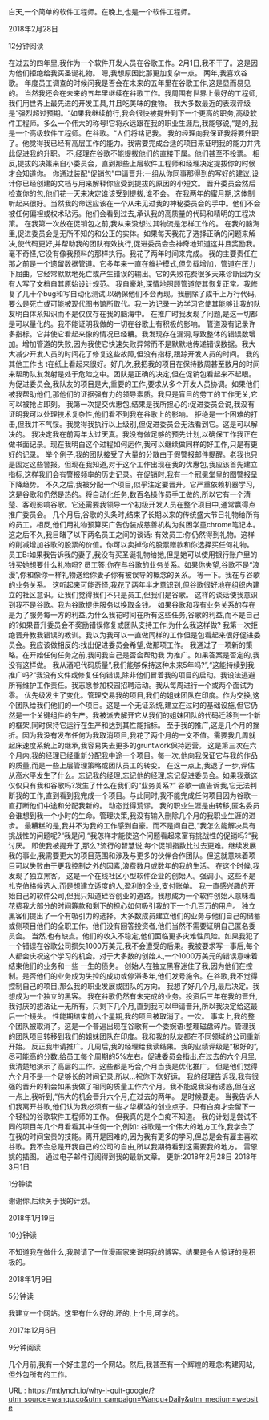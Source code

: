  
 白天,一个简单的软件工程师。在晚上,也是一个软件工程师。 
  
 2018年2月28日 
  
  
  
  
  
 12分钟阅读 
  
 在过去的四年里,我作为一个软件开发人员在谷歌工作。2月1日,我不干了。这是因为他们拒绝给我买圣诞礼物。 
 嗯,我想原因比那更加复杂一点。 
 两年,我喜欢谷歌。 
 年度员工调查的时候问我是否会在未来的五年里在谷歌工作,这是显而易见的。 
 当然我还会在未来的五年里继续在谷歌工作。我周围有世界上最好的工程师,我们用世界上最先进的开发工具,并且吃美味的食物。 
 我大多数最近的表现评级是“强烈超过预期。“如果我继续前行,我会很快被提升到下一个更高的职务,高级软件工程师。多么一个伟大的称号!它将永远跟在我的职业生涯后,我能够说,“是的,我是一个高级软件工程师。在谷歌。“人们将铭记我。 
 我的经理向我保证我将要升职了。他觉得我已经有高层工作的能力。我需要完成合适的项目来证明我的能力并凭此促进我的升职。 
 不,经理在谷歌不能提拔他们的直接下属。他们甚至不投票。 
 相反,提拔的决策来自小委员会，直到那些上层软件工程师和经理决定提拔你的时候才会知道你。 
 你通过装配“促销包”申请晋升:一组从你同事那得到的写好的建议,设计你已经创建的文档与用来解释你应受到提拔的原因的小短文。 
 晋升委员会然后检查你的包,他们花一天来决定谁该受到提拔,谁不会。 
 在我两年的蜜月期,这体制听起来很好。当然我的命运应该在一个从未见过我的神秘委员会的手中。他们不会被任何偏袒或权术玷污。他们会看到过去,承认我的高质量的代码和精明的工程决策。 
 在我第一次放在促销包之前,我从来没想过其物流是怎样工作的。 
 在我的脑海里,促进委员会是无所不知的和公正的实体。如果每天我花了选择正确的问题来解决,使代码更好,并帮助我的团队有效执行,促进委员会会神奇地知道这并且奖励我。 
 毫不奇怪,它没有像我预料的那样执行。我花了两年时间来完成。 
 我的主要责任在那之前是一个遗留数据管道。它多年来一直在维护模式,但负载增加，管道在压力下屈曲。它经常默默地死亡或产生错误的输出。它的失败花费很多天来诊断因为没有人写了文档自其原始设计规范。 
 我自豪地,深情地照顾管道使其恢复正常。我修复了几十个bug和写自动化测试,以确保他们不会再现。我删除了成千上万行代码,要么是死亡或可能被现代图书馆所取代。我一边记录一边学习它使其能够让我的队友明白体系知识而不是仅仅存在我的脑海中。 
 在推广时我发现了问题,是这一切都是可以量化的。我不能证明我做的一切在谷歌上有积极的影响。 
 管道没有记录许多指标。它并使它看起来像的情况已经糟。我发现存在漏洞,导致整体的错误数增加。增加管道的失败,因为我使它快速失败异常而不是默默地传递错误数据。我大大减少开发人员的时间花了修复这些故障,但没有指标,跟踪开发人员的时间。 
 我的其他工作也 
 t在纸上看起来很好。好几次,我把我的项目在保持数周甚至数月的时间来帮助队友发射是处于危险之中。团队是正确的决定,但在促销包看起来不起眼。为促进委员会,我队友的项目是大,重要的工作,要求从多个开发人员协调。如果他们被我帮助他们,那他们的证据强有力的领导素质。我只是盲目的劳工的工作无关,它可以被抢占即刻。 
 我第一次提交优惠包,结果是我所担心的:促进委员会说,我没有证明我可以处理技术复杂性,他们看不到我在谷歌上的影响。 
 拒绝是一个困难的打击,但我并不气馁。我觉得我执行以上级别,但促进委员会无法看到它。这是可以解决的。 
 我决定我在前两年太过天真。我没有做足够的预先计划,以确保工作我正在做书面记录。现在我明白这个过程如何运作,我可以继续做同样的好工作,只是有更好的记录。 
 举个例子,我的团队接受了大量的分散由于假警报邮件提醒。老我也只是固定这些警报。但现在我知道,对于这个工作出现在我的优惠包,我应该首先建立指标,这样我们会有警报频率的历史记录。在促销时,我有一个冠冕堂皇的图警报呈下降趋势。 
 不久之后,我被分配一个项目,似乎注定要晋升。它严重依赖机器学习,这是谷歌和仍然是热的。将自动化任务,数百名操作员手工做的,所以它有一个清楚、客观影响谷歌。它还需要我领导一个初级开发人员在整个项目中,通常赢得点推广委员会。 
 几个月后,谷歌的头条时,结束了长期以来的传统盛大节日礼物给所有的员工。相反,他们用礼物预算买广告伪装成慈善机构为贫困学童chrome笔记本。 
 这之后不久,我目睹了以下两名员工之间的谈话: 
 有效员工:你仍然得到礼物。这样的削减增加谷歌的股票的价值。你可以卖掉你的股票赠款和你选择买任何礼物。 
 员工B:如果我告诉我的妻子,我没有买圣诞礼物给她,但是她可以使用银行账户里的钱买她想要什么礼物吗? 
 员工答:你在与谷歌的业务关系。如果你失望,谷歌不是“浪漫”,你和像你一样礼物送给你妻子你有被误导的概念的关系。 
 等一下。我在与谷歌的业务关系。 
 这听起来可能奇怪,我花了两年半才意识到,但谷歌很好地在组织内建立的社区意识。让我们觉得我们不只是员工,但我们是谷歌。 
 这样的谈话使我意识到我不是谷歌。我为谷歌提供服务以换取金钱。 
 如果谷歌和我有业务关系的存在是为了服务每一方的利益,为什么我花时间在所有这些任务,谷歌的利益,而不是自己的?如果晋升委员会不奖励错误修复或团队支持工作,为什么我这样做? 
 我第一次拒绝晋升教我错误的教训。我以为我可以一直做同样的工作但是包看起来很好促进委员会。我应该做相反的:找出促进委员会希望,做那项工作。 
 我通过了一项新的策略。在开始任何任务之前,我问我自己是否会帮助我 
 为推广。如果答案是否定的,我没有这样做。 
 我从酒吧代码质量”,我们能够保持这种未来5年吗?”,“这能持续到我推广吗?“我没有文件或修复任何错误,除非他们冒着我的项目的启动。我设法逃避所有维护工作责任。我志愿参加校园招聘活动。我从每周进行一个或两个面试为零。 
 优先级发生了变化。管理交易我的项目,我们的姐妹团队在印度。作为交换,这个团队给我们他们的一个项目。这是一个无证系统,建立在过时的基础设施,但它仍然是一个关键组件的生产。我被派去解开它从我们的姐妹团队的代码迁移到一个新的框架,同时保持它运行在生产和达到其性能指标。 
 至于我的推广,这是几个月的挫折。因为我没有发布任何为我取消项目,我花了两个月的一文不值。需要我几周就起床速度系统上的继承,我容易失去更多的gruntwork保持运营。 
 这是第三次在六个月内,我的经理已经重新分配我中途一个项目。每一次,他向我保证它与我的作品的质量,而是一些上层管理策略或团队员工的转变。 
 在这一点上,我退了一步,评估从高水平发生了什么。忘记我的经理,忘记他的经理,忘记促进委员会。如果我煮这仅仅只有我和谷歌吗?发生了什么在我们的“业务关系?” 
 谷歌一直告诉我,它无法判断我的工作,直到看到我完成一个项目。与此同时,我不能完成任何项目因为谷歌一直打断他们中途和分配我新的。 
 动态觉得荒谬。 
 我的职业生涯是由转移,匿名委员会谁想到我一个小时的生命。管理决策,我没有输入删除几个月的我职业生涯的进步。 
 最糟糕的是,我并不为我的工作感到自豪。而不是问自己,“我怎么能解决具有挑战性的问题呢?“我是问,“我怎样才能使这个问题看起来富有挑战性的促销吗?“我讨厌。 
 即使我被提升了,那么?流行的智慧说,每个促销指数比过去更难。继续发展我的事业,我需要更大的项目范围和涉及与更多的伙伴合作团队。但这就意味着项目可以失败由于更我控制之外的因素,浪费数月或数年的我的生活。 
 在这个时候,我发现了独立黑客。 
 这是一个在线社区小型软件企业的创始人。强调小。这些不是扎克伯格候选人,而是想建立适度的人,盈利的企业,支付账单。 
 我一直感兴趣的开始自己的软件公司,但我只知道硅谷创业的道路。我想成为一个软件创始人意味着花费我大部分的时间筹款和剩下的担心如何吸引我的下一个几百万的用户。 
 独立黑客们提出了一个有吸引力的选择。大多数成员建立他们的业务与他们自己的储蓄或侧项目他们的全职工作。他们没有回答投资者,他们当然不需要证明自己匿名委员会。 
 当然,也有缺点。他们的收入不稳定,他们面临更多灾难性风险。如果我犯了一个错误在谷歌公司损失1000万美元,我不会遭受的后果。我被要求写一事后,每个人都会庆祝这个学习的机会。对于大多数的创始人,一个1000万美元的错误意味着结束他们的业务和一些 
 一生的债务。 
 创始人在独立黑客迷住了我,因为他们在控制。是否他们的业务成为失控的成功或停滞多年,他们发号施令。在谷歌,我不觉得控制自己的项目,那么我的职业发展或团队的方向。 
 我想了好几个月,最后决定。我想成为一个独立的黑客。 
 我在谷歌仍然有未完成的业务。投资后三年在我的晋升,我讨厌的想法让一无所有。只剩下几个月,直到我可以申请晋升,所以我决定给这最后一个镜头。 
 性能期结束前六个星期,我的项目被取消了。一次。 
 事实上,我的整个团队被取消了。这是一个普遍出现在谷歌有一个委婉语:整理磁盘碎片。管理我的团队项目转移到我们的姐妹团队在印度。我和我的队友都在不同领域的公司重新开始。 
 反正我申请推广。几周后,我的经理给我读结果。我的业绩评级是“极好的”,尽可能高的分数,给员工每个周期的5%左右。促进委员会指出,在过去的六个月里,我清楚地演示了高层的工作。这些都是巧合,个月当我是优化推广。 
 但是他们觉得六个月不是一个足够长的时间记录,所以…祝你下次好运。 
 我的经理告诉我,我有很强的晋升的机会如果我做了相同的质量工作六个月。我不能说我没有诱惑,但在这一点上,我听到,“伟大的机会晋升六个月,在过去的两年。 
 是时候要走。 
 当我告诉人们我离开谷歌,他们认为我必须有一些才华横溢的创业点子。只有白痴才会留下一个轻松的谷歌软件工程师的工作。 
 但我真的是个白痴不知道。 
 我的计划是尝试不同的项目每几个月看看其中任何一个,例如: 
 谷歌是一个伟大的地方工作,我学会了在我的时间宝贵的技能。离开是困难的,因为我有更多的学习,但总是会有雇主喜欢谷歌。我不会总是开我自己的公司的自由,所以我期待看到这需要我的地方。 
 雷恩姚的插图。 
 通过电子邮件订阅得到我的最新文章。 
 更新:2018年2月28日 
 2018年3月1日 
  
  
  
  
  
 1分钟读 
  
 谢谢你,后续关于我的计划。 
  
 2018年1月19日 
  
  
  
  
  
 10分钟读 
  
 不知道我在做什么,我聘请了一位漫画家来说明我的博客。结果是令人惊讶的是积极的。 
  
 2018年1月9日 
  
  
  
  
  
 5分钟读 
  
 我建立一个网站。这里有什么好的,坏的,上个月,可学的。 
  
 2017年12月6日 
  
  
  
  
  
 9分钟阅读 
  
 几个月前,我有一个好主意的一个网站。然后,我甚至有一个辉煌的理念:构建网站,但外包所有的工作。 
  
  
  
  
 URL : https://mtlynch.io/why-i-quit-google/?utm_source=wanqu.co&utm_campaign=Wanqu+Daily&utm_medium=website
